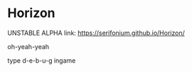 # Horizon

UNSTABLE ALPHA link: https://serifonium.github.io/Horizon/

oh-yeah-yeah

type d-e-b-u-g ingame
